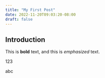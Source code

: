 ```yaml
---
title: "My First Post"
date: 2022-11-20T09:03:20-08:00
draft: false
---
```


## Introduction

This is **bold** text, and this is *emphasized* text.

123

abc
